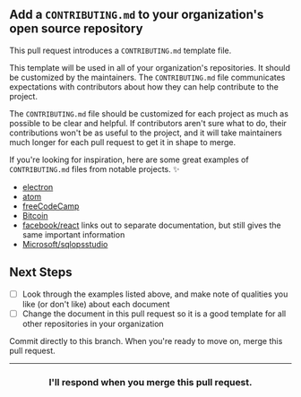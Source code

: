 ## Add a `CONTRIBUTING.md` to your organization's open source repository

This pull request introduces a `CONTRIBUTING.md` template file.

This template will be used in all of your organization's repositories. It should be customized by the maintainers. The `CONTRIBUTING.md` file communicates expectations with contributors about how they can help contribute to the project.

The `CONTRIBUTING.md` file should be customized for each project as much as possible to be clear and helpful. If contributors aren't sure what to do, their contributions won't be as useful to the project, and it will take maintainers much longer for each pull request to get it in shape to merge.  

If you're looking for inspiration, here are some great examples of `CONTRIBUTING.md` files from notable projects. :sparkles:
- [electron](https://github.com/electron/electron/blob/master/CONTRIBUTING.md)
- [atom](https://github.com/atom/atom/blob/master/CONTRIBUTING.md)
- [freeCodeCamp](https://github.com/freeCodeCamp/freeCodeCamp/blob/master/CONTRIBUTING.md)
- [Bitcoin](https://github.com/bitcoin/bitcoin/blob/master/CONTRIBUTING.md)
- [facebook/react](https://github.com/facebook/react/blob/master/CONTRIBUTING.md) links out to separate documentation, but still gives the same important information
- [Microsoft/sqlopsstudio](https://github.com/Microsoft/sqlopsstudio/blob/master/CONTRIBUTING.md)

## Next Steps

- [ ] Look through the examples listed above, and make note of qualities you like (or don't like) about each document
- [ ] Change the document in this pull request so it is a good template for all other repositories in your organization

Commit directly to this branch. When you're ready to move on, merge this pull request.

<hr>
<h3 align="center">I'll respond when you merge this pull request.</h3>
